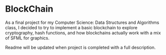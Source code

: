 # BlockChain

As a final project for my Computer Science: Data Structures and Algorithms class, I decided to try to implement a basic blockchain to explore cryptography, hash functions, and how blockchains actually work with a mix of SFML for graphics.


Readme will be updated when project is completed with a full description.
